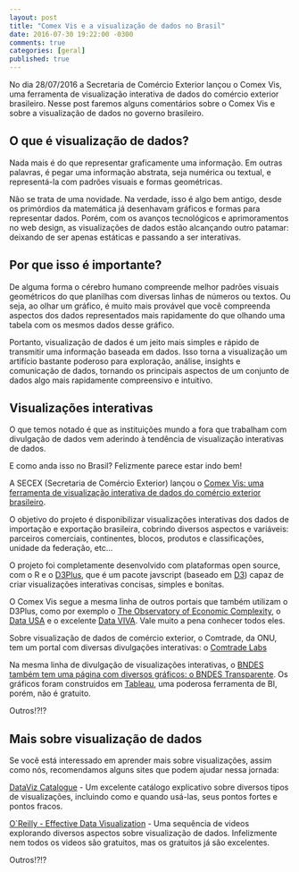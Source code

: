 ```yaml
---
layout: post
title: "Comex Vis e a visualização de dados no Brasil"
date: 2016-07-30 19:22:00 -0300
comments: true
categories: [geral]
published: true
---
```


No dia 28/07/2016 a Secretaria de Comércio Exterior lançou o Comex Vis, uma ferramenta de visualização interativa de dados do comércio exterior brasileiro. Nesse post faremos alguns comentários sobre o Comex Vis e sobre a visualização de dados no governo brasileiro.

<!-- More -->

## O que é visualização de dados?

Nada mais é do que representar graficamente uma informação. Em outras palavras, é pegar uma informação abstrata, seja numérica ou textual, e representá-la com padrões visuais e formas geométricas.

Não se trata de uma novidade. Na verdade, isso é algo bem antigo, desde os primórdios da matemática já desenhavam gráficos e formas para representar dados. Porém, com os avanços tecnológicos e aprimoramentos no web design, as visualizações de dados estão alcançando outro patamar: deixando de ser apenas estáticas e passando a ser interativas.

## Por que isso é importante?

De alguma forma o cérebro humano compreende melhor padrões visuais geométricos do que planilhas com diversas linhas de números ou textos. Ou seja, ao olhar um gráfico, é muito mais provável que você compreenda aspectos dos dados representados mais rapidamente do que olhando uma tabela com os mesmos dados desse gráfico.

Portanto, visualização de dados é um jeito mais simples e rápido de transmitir uma informação baseada em dados. Isso torna a visualização um artifício bastante poderoso para exploração, análise, insights e comunicação de dados, tornando os principais aspectos de um conjunto de dados algo mais rapidamente compreensivo e intuitivo.

## Visualizações interativas

O que temos notado é que as instituições mundo a fora que trabalham com divulgação de dados vem aderindo à tendência de visualização interativas de dados. 

E como anda isso no Brasil? Felizmente parece estar indo bem!

A SECEX (Secretaria de Comércio Exterior) lançou o [Comex Vis: uma ferramenta de visualização interativa de dados do comércio exterior brasileiro](http://www.mdic.gov.br/comercio-exterior/estatisticas-de-comercio-exterior/comex-vis). 

O objetivo do projeto é disponibilizar visualizações interativas dos dados de importação e exportação brasileira, cobrindo diversos aspectos e variáveis: parceiros comerciais, continentes, blocos, produtos e classificações, unidade da federação, etc...

O projeto foi completamente desenvolvido com plataformas open source, com o R e o [D3Plus](http://d3plus.org/), que é um pacote javscript (baseado em [D3](https://d3js.org/)) capaz de criar visualizações interativas concisas, simples e bonitas.

O Comex Vis segue a mesma linha de outros portais que também utilizam o D3Plus, como por exemplo o [The Observatory of Economic Complexity](http://atlas.media.mit.edu/en/), o [Data USA](http://datausa.io/) e o excelente [Data VIVA](http://www.dataviva.info/pt/). Vale muito a pena conhecer todos eles.

Sobre visualização de dados de comércio exterior, o Comtrade, da ONU, tem um portal com diversas divulgações interativas: o [Comtrade Labs](http://comtrade.un.org/labs/)

Na mesma linha de divulgação de visualizações interativas, o [BNDES também tem uma página com diversos gráficos: o BNDES Transparente](http://www.bndes.gov.br/SiteBNDES/bndes/bndes_pt/Institucional/BNDES_Transparente/). Os gráficos foram construidos em [Tableau](http://www.tableau.com/pt-br), uma poderosa ferramenta de BI, porém, não é gratuito.

Outros!?!?

## Mais sobre visualização de dados

Se você está interessado em aprender mais sobre visualizações, assim como nós, recomendamos alguns sites que podem ajudar nessa jornada:

[DataViz Catalogue](http://www.datavizcatalogue.com/) - Um excelente catálogo explicativo sobre diversos tipos de visualizações, incluindo como e quando usá-las, seus pontos fortes e pontos fracos.

[O`Reilly - Effective Data Visualization](https://player.oreilly.com/videos/9781491917015) - Uma sequência de videos explorando diversos aspectos sobre visualização de dados. Infelizmente nem todos os videos são gratuitos, mas os gratuitos já são excelentes.

Outros!?!?

